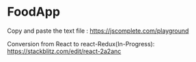 # FoodApp
Copy and paste the text file :
https://jscomplete.com/playground

Conversion from React to react-Redux(In-Progress):
https://stackblitz.com/edit/react-2a2anc
